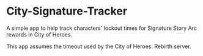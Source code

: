 # City-Signature-Tracker

A simple app to help track characters' lockout times for Signature Story Arc rewards in City of Heroes.

This app assumes the timeout used by the City of Heroes:  Rebirth server.